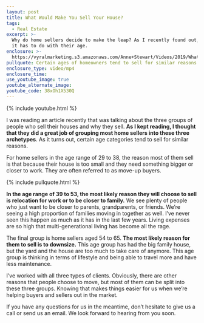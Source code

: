 ```yaml
---
layout: post
title: What Would Make You Sell Your House?
tags:
  - Real Estate
excerpt: >-
  Why do home sellers decide to make the leap? As I recently found out, a lot of
  it has to do with their age.
enclosure: >-
  https://vyralmarketing.s3.amazonaws.com/Anne+Stewart/Videos/2019/What+Are+Some+Reasons+People+Move_+-+Portland+Real+Estate+Agent.mp4
pullquote: Certain ages of homeowners tend to sell for similar reasons.
enclosure_type: video/mp4
enclosure_time:
use_youtube_image: true
youtube_alternate_image:
youtube_code: 38xOh1X530Q
---
```


{% include youtube.html %}

I was reading an article recently that was talking about the three groups of people who sell their houses and why they sell. **As I kept reading, I thought that they did a great job of grouping most home sellers into these three archetypes**. As it turns out, certain age categories tend to sell for similar reasons.&nbsp;

For home sellers in the age range of 29 to 38, the reason most of them sell is that because their house is too small and they need something bigger or closer to work. They are often referred to as move-up buyers.

{% include pullquote.html %}

**In the age range of 39 to 53, the most likely reason they will choose to sell is relocation for work or to be closer to family.** We see plenty of people who just want to be closer to parents, grandparents, or friends. We’re seeing a high proportion of families moving in together as well. I’ve never seen this happen as much as it has in the last few years. Living expenses are so high that multi-generational living has become all the rage.

The final group is home sellers aged 54 to 65. **The most likely reason for them to sell is to downsize.** This age group has had the big family house, but the yard and the house are too much to take care of anymore. This age group is thinking in terms of lifestyle and being able to travel more and have less maintenance.

I’ve worked with all three types of clients. Obviously, there are other reasons that people choose to move, but most of them can be split into these three groups. Knowing that makes things easier for us when we’re helping buyers and sellers out in the market.

If you have any questions for us in the meantime, don’t hesitate to give us a call or send us an email. We look forward to hearing from you soon.<br>&nbsp;

&nbsp;